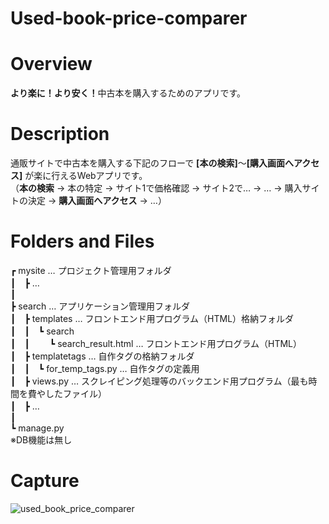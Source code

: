 # Used-book-price-comparer

# Overview
<b>より楽に！より安く！</b>中古本を購入するためのアプリです。

# Description
通販サイトで中古本を購入する下記のフローで <b>[本の検索]</b>～<b>[購入画面へアクセス]</b> が楽に行えるWebアプリです。  
（<b>本の検索</b> → 本の特定 → サイト1で価格確認 → サイト2で… → … → 購入サイトの決定 → <b>購入画面へアクセス</b> → …）

# Folders and Files
┏ mysite … プロジェクト管理用フォルダ  
┃　┣ …  
┃  
┣ search … アプリケーション管理用フォルダ  
┃　┣ templates … フロントエンド用プログラム（HTML）格納フォルダ  
┃　┃　┗ search  
┃　┃　　 ┗ search_result.html … フロントエンド用プログラム（HTML）   
┃　┣ templatetags … 自作タグの格納フォルダ  
┃　┃　┗ for_temp_tags.py … 自作タグの定義用  
┃　┣ views.py … スクレイピング処理等のバックエンド用プログラム（最も時間を費やしたファイル）  
┃　┣ …  
┃  
┗ manage.py  
※DB機能は無し

# Capture
![used_book_price_comparer](https://user-images.githubusercontent.com/39453720/46608590-4c1b4080-cb40-11e8-97cd-67714db7d2b4.png)
